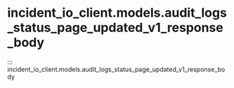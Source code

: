 # incident_io_client.models.audit_logs_status_page_updated_v1_response_body

::: incident_io_client.models.audit_logs_status_page_updated_v1_response_body